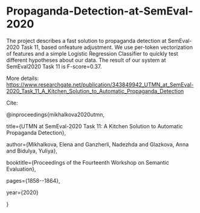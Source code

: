 # Propaganda-Detection-at-SemEval-2020

The project describes a fast solution to propaganda detection at SemEval-2020 Task 11, based onfeature adjustment. We use per-token vectorization of features and a simple Logistic Regression Classifier to quickly test different hypotheses about our data. The result of our system at SemEval2020 Task 11 is F-score=0.37.

More details: https://www.researchgate.net/publication/343849942_UTMN_at_SemEval-2020_Task_11_A_Kitchen_Solution_to_Automatic_Propaganda_Detection

Cite:

@inproceedings{mikhalkova2020utmn,

  title={UTMN at SemEval-2020 Task 11: A Kitchen Solution to Automatic Propaganda Detection},
  
  author={Mikhalkova, Elena and Ganzherli, Nadezhda and Glazkova, Anna and Bidulya, Yuliya},
  
  booktitle={Proceedings of the Fourteenth Workshop on Semantic Evaluation},
  
  pages={1858--1864},
  
  year={2020}
  
}
